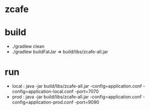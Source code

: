 # zcafe

# build
- ./gradlew clean
- ./gradlew buildFatJar   =>  build/libs/zcafe-all.jar

# run
- local : java -jar build/libs/zcafe-all.jar -config=application.conf -config=application-local.conf -port=7070
- prod : java -jar build/libs/zcafe-all.jar -config=application.conf -config=application-prod.conf -port=9090
